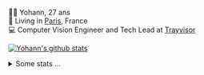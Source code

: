 <p>
  👨🏻 <bold>Yohann</bold>, 27 ans<br/>
  💼 Living in <a href="https://www.google.com/maps?q=paris">Paris</a>, France<br/>
  💻 Computer Vision Engineer and Tech Lead at <a href="https://trayvisor.com/">Trayvisor</a><br/>
</p>

<a href="https://github.com/anuraghazra/github-readme-stats"><img align="center" src="https://github-readme-stats-go94hl40s-yohann84l.vercel.app//api?username=yohann84L&show_icons=true&include_all_commits=true" alt="Yohann's github stats" /> </a>


<details>
  <summary>Some stats ...</summary><br/>
  

<!--START_SECTION:waka-->
![Code Time](http://img.shields.io/badge/Code%20Time-643%20hrs%2039%20mins-blue)

![Profile Views](http://img.shields.io/badge/Profile%20Views-0-blue)

**🐱 My GitHub Data** 

> 📦 440.6 kB Used in GitHub's Storage 
 > 
> 🏆 382 Contributions in the Year 2023
 > 
> 🚫 Not Opted to Hire
 > 
> 📜 24 Public Repositories 
 > 
> 🔑 21 Private Repositories 
 > 
**I'm an Early 🐤** 

```text
🌞 Morning                9491 commits        ████████░░░░░░░░░░░░░░░░░   31.48 % 
🌆 Daytime                17003 commits       ██████████████░░░░░░░░░░░   56.39 % 
🌃 Evening                3505 commits        ███░░░░░░░░░░░░░░░░░░░░░░   11.63 % 
🌙 Night                  151 commits         ░░░░░░░░░░░░░░░░░░░░░░░░░   00.50 % 
```
📅 **I'm Most Productive on Wednesday** 

```text
Monday                   5474 commits        █████░░░░░░░░░░░░░░░░░░░░   18.16 % 
Tuesday                  5501 commits        █████░░░░░░░░░░░░░░░░░░░░   18.25 % 
Wednesday                6798 commits        ██████░░░░░░░░░░░░░░░░░░░   22.55 % 
Thursday                 6685 commits        ██████░░░░░░░░░░░░░░░░░░░   22.17 % 
Friday                   5315 commits        ████░░░░░░░░░░░░░░░░░░░░░   17.63 % 
Saturday                 140 commits         ░░░░░░░░░░░░░░░░░░░░░░░░░   00.46 % 
Sunday                   237 commits         ░░░░░░░░░░░░░░░░░░░░░░░░░   00.79 % 
```


📊 **This Week I Spent My Time On** 

```text
🕑︎ Time Zone: Europe/Paris

💬 Programming Languages: 
Python                   12 hrs 15 mins      ████████████░░░░░░░░░░░░░   47.98 % 
Docker                   5 hrs 35 mins       █████░░░░░░░░░░░░░░░░░░░░   21.86 % 
Jupyter                  2 hrs 51 mins       ███░░░░░░░░░░░░░░░░░░░░░░   11.18 % 
Text                     1 hr 35 mins        ██░░░░░░░░░░░░░░░░░░░░░░░   06.22 % 
YAML                     1 hr 23 mins        █░░░░░░░░░░░░░░░░░░░░░░░░   05.42 % 

🔥 Editors: 
PyCharm                  21 hrs 13 mins      █████████████████████░░░░   83.06 % 
VS Code                  3 hrs 5 mins        ███░░░░░░░░░░░░░░░░░░░░░░   12.09 % 
WebStorm                 1 hr 14 mins        █░░░░░░░░░░░░░░░░░░░░░░░░   04.85 % 

💻 Operating System: 
Mac                      25 hrs 33 mins      █████████████████████████   100.00 % 
```

**I Mostly Code in Python** 

```text
Python                   20 repos            ████████████░░░░░░░░░░░░░   50.00 % 
Jupyter Notebook         4 repos             ██░░░░░░░░░░░░░░░░░░░░░░░   10.00 % 
HTML                     2 repos             █░░░░░░░░░░░░░░░░░░░░░░░░   05.00 % 
JavaScript               2 repos             █░░░░░░░░░░░░░░░░░░░░░░░░   05.00 % 
Shell                    1 repo              █░░░░░░░░░░░░░░░░░░░░░░░░   02.50 % 
```




 Last Updated on 05/07/2023 01:57:59 UTC
<!--END_SECTION:waka-->
